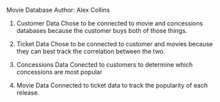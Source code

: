 Movie Database
Author: Alex Collins

1. Customer Data
Chose to be connected to movie and concessions databases because the customer buys both of those things.

2. Ticket Data
Chose to be connected to customer and movies because they can best track the correlation between the two.

3. Concessions Data
Conected to customers to determine which concessions are most popular

4. Movie Data
Connected to ticket data to track the popularity of each release.
